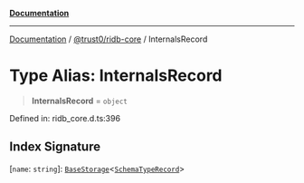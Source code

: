 [**Documentation**](../../../README.md)

***

[Documentation](../../../README.md) / [@trust0/ridb-core](../README.md) / InternalsRecord

# Type Alias: InternalsRecord

> **InternalsRecord** = `object`

Defined in: ridb\_core.d.ts:396

## Index Signature

\[`name`: `string`\]: [`BaseStorage`](../classes/BaseStorage.md)\<[`SchemaTypeRecord`](SchemaTypeRecord.md)\>
